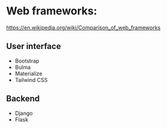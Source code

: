 # Web frameworks:
https://en.wikipedia.org/wiki/Comparison_of_web_frameworks

## User interface
- Bootstrap
- Bulma
- Materialize
- Tailwind CSS

## Backend
- Django
- Flask

